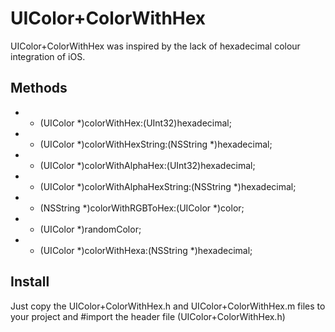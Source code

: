 UIColor+ColorWithHex
===============================

UIColor+ColorWithHex was inspired by the lack of hexadecimal colour integration of iOS.

Methods
-------------------------------

+ + (UIColor *)colorWithHex:(UInt32)hexadecimal;
+ + (UIColor *)colorWithHexString:(NSString *)hexadecimal;
+ + (UIColor *)colorWithAlphaHex:(UInt32)hexadecimal;
+ + (UIColor *)colorWithAlphaHexString:(NSString *)hexadecimal;
+ + (NSString *)colorWithRGBToHex:(UIColor *)color;
+ + (UIColor *)randomColor;
+ + (UIColor *)colorWithHexa:(NSString *)hexadecimal;

Install
-------------------------------
Just copy the UIColor+ColorWithHex.h and UIColor+ColorWithHex.m files to your project and #import the header file (UIColor+ColorWithHex.h)